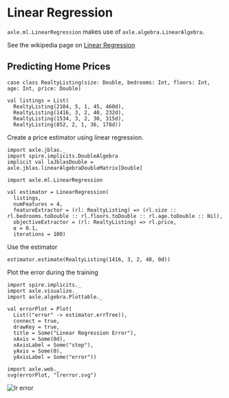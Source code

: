 Linear Regression
=================

`axle.ml.LinearRegression` makes use of `axle.algebra.LinearAlgebra`.

See the wikipedia page on <a href="https://en.wikipedia.org/wiki/Linear_regression">Linear Regression</a>

Predicting Home Prices
----------------------

```tut:book
case class RealtyListing(size: Double, bedrooms: Int, floors: Int, age: Int, price: Double)

val listings = List(
  RealtyListing(2104, 5, 1, 45, 460d),
  RealtyListing(1416, 3, 2, 40, 232d),
  RealtyListing(1534, 3, 2, 30, 315d),
  RealtyListing(852, 2, 1, 36, 178d))
```

Create a price estimator using linear regression.

```tut:book
import axle.jblas._
import spire.implicits.DoubleAlgebra
implicit val laJblasDouble = axle.jblas.linearAlgebraDoubleMatrix[Double]

import axle.ml.LinearRegression

val estimator = LinearRegression(
  listings,
  numFeatures = 4,
  featureExtractor = (rl: RealtyListing) => (rl.size :: rl.bedrooms.toDouble :: rl.floors.toDouble :: rl.age.toDouble :: Nil),
  objectiveExtractor = (rl: RealtyListing) => rl.price,
  α = 0.1,
  iterations = 100)
```

Use the estimator

```tut:book
estimator.estimate(RealtyListing(1416, 3, 2, 40, 0d))
```

Plot the error during the training

```tut:book
import spire.implicits._
import axle.visualize._
import axle.algebra.Plottable._

val errorPlot = Plot(
  List(("error" -> estimator.errTree)),
  connect = true,
  drawKey = true,
  title = Some("Linear Regression Error"),
  xAxis = Some(0d),
  xAxisLabel = Some("step"),
  yAxis = Some(0),
  yAxisLabel = Some("error"))

import axle.web._
svg(errorPlot, "lrerror.svg")
```

![lr error](../images/lrerror.svg)
